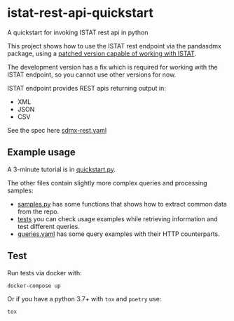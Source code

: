 # istat-rest-api-quickstart
A quickstart for invoking ISTAT rest api in python

This project shows how to use the ISTAT rest endpoint
via the pandasdmx package, using a [patched version capable of working
with ISTAT](https://github.com/ioggstream/pandaSDMX/).

The development version has a fix which is required for working
with the ISTAT endpoint, so you cannot use other versions for now.

ISTAT endpoint provides REST apis returning output in:

- XML
- JSON
- CSV 

See the spec here [sdmx-rest.yaml](sdmx-rest.yaml)

## Example usage

A 3-minute tutorial is in [quickstart.py](quickstart.py).

The other files contain slightly more complex queries and processing samples:

- [samples.py](samples.py) has some functions that shows how to extract
  common data from the repo.
- [tests](tests/test_istat.py) you can check usage examples while retrieving
  information and test different queries.
- [queries.yaml](queries.yaml) has some query examples with their HTTP 
  counterparts.


## Test

Run tests via docker with:

```
docker-compose up
```

Or if you have a python 3.7+ with `tox` and `poetry` use:

```
tox
```